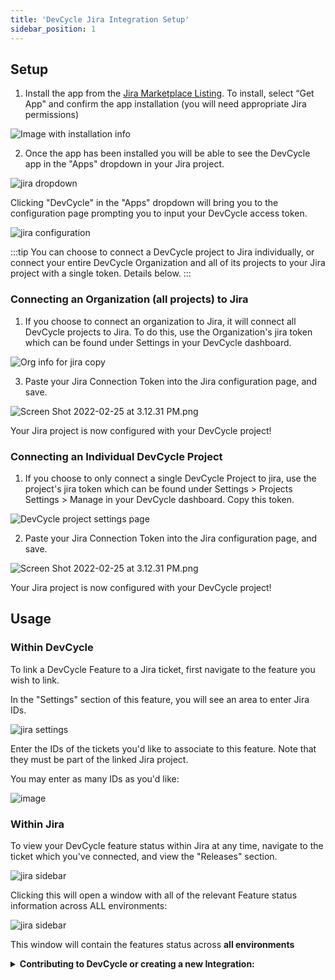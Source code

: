 ```yaml
---
title: 'DevCycle Jira Integration Setup'
sidebar_position: 1
---
```


## Setup

1. Install the app from the [Jira Marketplace Listing](https://marketplace.atlassian.com/apps/1227643/devcycle-feature-flag-management-for-jira). To install, select “Get App" and confirm the app installation (you will need appropriate Jira permissions)

![Image with installation info](/feb-2022-jira-marketplace-header.png)

2. Once the app has been installed you will be able to see the DevCycle app in the "Apps" dropdown in your Jira project.

![jira dropdown](/jan-2024-jira-dropdown.png)

Clicking "DevCycle" in the "Apps" dropdown will bring you to the configuration page prompting you to input your DevCycle access token.

![jira configuration](/jan-2024-jira-configuration.png)

:::tip
You can choose to connect a DevCycle project to Jira individually, or connect your entire DevCycle Organization and all of its projects to your Jira project with a single token. Details below.
:::

### Connecting an Organization (all projects) to Jira

1. If you choose to connect an organization to Jira, it will connect all DevCycle projects to Jira. To do this, use the Organization's jira token which can be found under Settings in your DevCycle dashboard.

![Org info for jira copy](/june-2023-jira-organization-connect.png)

3. Paste your Jira Connection Token into the Jira configuration page, and save.

![Screen Shot 2022-02-25 at 3.12.31 PM.png](/feb-2022-jira-app-config.png)

Your Jira project is now configured with your DevCycle project!

### Connecting an Individual DevCycle Project

1. If you choose to only connect a single DevCycle Project to jira, use the project's jira token which can be found under Settings > Projects Settings > Manage in your DevCycle dashboard. Copy this token.

![DevCycle project settings page](/jan-2024-project-jira-token.png)

2. Paste your Jira Connection Token into the Jira configuration page, and save.

![Screen Shot 2022-02-25 at 3.12.31 PM.png](/feb-2022-jira-app-config.png)

Your Jira project is now configured with your DevCycle project!

## Usage

### Within DevCycle

To link a DevCycle Feature to a Jira ticket, first navigate to the feature you wish to link.

In the "Settings" section of this feature, you will see an area to enter Jira IDs.

![jira settings](/feb-2022-jira-settings.png)

Enter the IDs of the tickets you'd like to associate to this feature. Note that they must be part of the linked Jira project.

You may enter as many IDs as you'd like:

![image](/feb-2022-jira-ids-entered.png)

### Within Jira

To view your DevCycle feature status within Jira at any time, navigate to the ticket which you've connected, and view the "Releases" section.

![jira sidebar](/feb-2022-within-jira.png)

Clicking this will open a window with all of the relevant Feature status information across ALL environments:

![jira sidebar](/feb-2022-jira-example.png)

This window will contain the features status across **all environments**

<details>
  <summary>
 <b><i className="fas fa-arrows-alt"></i> Contributing to DevCycle or creating a new Integration:</b>
  </summary>
  <div>     
    <p>
    If you would like to contribute to an existing integration or tool, all of DevCycle's tools and integrations  are <a href="https://github.com/devcycleHQ">open source on the DevCycle github repository.</a>
</p>
<p>
 Further, if you'd like to create a new tool or integration, a great starting point is <a href="/management-api/">DevCycle's Management API</a> which allows you to modify and interact with features and more within a devcycle project, as well as the <a href="/bucketing-api/">DevCycle Bucketing API</a>  which is used to give users features and variables (as used within the DevCycle SDKs!)
  </p>
  </div>
</details>
